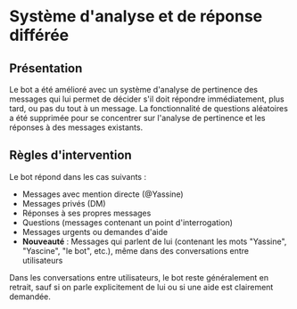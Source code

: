 # Système d'analyse et de réponse différée

## Présentation

Le bot a été amélioré avec un système d'analyse de pertinence des messages qui lui permet de décider s'il doit répondre immédiatement, plus tard, ou pas du tout à un message. La fonctionnalité de questions aléatoires a été supprimée pour se concentrer sur l'analyse de pertinence et les réponses à des messages existants.

## Règles d'intervention

Le bot répond dans les cas suivants :
- Messages avec mention directe (@Yassine)
- Messages privés (DM)
- Réponses à ses propres messages
- Questions (messages contenant un point d'interrogation)
- Messages urgents ou demandes d'aide
- **Nouveauté** : Messages qui parlent de lui (contenant les mots "Yassine", "Yascine", "le bot", etc.), même dans des conversations entre utilisateurs

Dans les conversations entre utilisateurs, le bot reste généralement en retrait, sauf si on parle explicitement de lui ou si une aide est clairement demandée.
